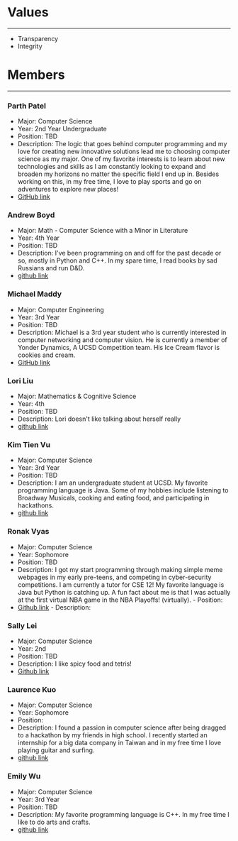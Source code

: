# Values

---

- Transparency
- Integrity

# Members

---

### Parth Patel
 - Major: Computer Science	
 - Year: 2nd Year Undergraduate
 - Position: TBD
 - Description: The logic that goes behind computer programming and my love for creating new innovative solutions lead me to choosing computer science as my major. One of my favorite interests is to learn about new technologies and skills as I am constantly looking to expand and broaden my horizons no matter the specific field I end up in. Besides working on this, in my free time, I love to play sports and go on adventures to explore new places!
 - [GitHub link](https://github.com/parthpatel2019)

### Andrew Boyd
- Major: Math - Computer Science with a Minor in Literature
- Year: 4th Year
- Position: TBD
- Description: I've been programming on and off for the past decade or so, mostly in Python and C++. In my spare time, I read books by sad Russians and run D&D.
- [github link](https://github.com/AndrewMiBoyd/)

### Michael Maddy
 - Major: Computer Engineering
 - Year: 3rd Year
 - Position: TBD
 - Description: Michael is a 3rd year student who is currently interested in
  computer networking and computer vision. He is currently a member of Yonder
  Dynamics, A UCSD Competition team. His Ice Cream flavor is cookies and cream.
 - [GitHub link](https://github.com/Michaelmvv/)

### Lori Liu

- Major: Mathematics & Cognitive Science
- Year: 4th
- Position: TBD
- Description: Lori doesn't like talking about herself really
- [github link](https://github.com/LoriRongrong)

### Kim Tien Vu
 - Major: Computer Science
 - Year: 3rd Year
 - Position: TBD
 - Description: I am an undergraduate student at UCSD. My favorite programming language is Java. Some of my hobbies include listening to Broadway Musicals, cooking and eating food, and participating in hackathons.
 - [github link](https://github.com/kimtienvu)


### Ronak Vyas
 - Major: Computer Science	
 - Year: Sophomore
 - Position: TBD
 - Description: I got my start programming through making simple meme webpages in my early pre-teens, and competing in cyber-security competitions. I am currently a tutor for CSE 12! My favorite language is Java but Python is catching up. A fun fact about me is that I was actually at the first virtual NBA game in the NBA Playoffs! (virtually). 	- Position:
 - [Github link](https://github.com/LiLronV)	- Description:

### Sally Lei
 - Major: Computer Science
 - Year: 2nd
 - Position: TBD
 - Description: I like spicy food and tetris! 
 - [Github link](https://github.com/Slei03)

### Laurence Kuo
 - Major: Computer Science
 - Year: Sophomore
 - Position: 
 - Description: I found a passion in computer science after being dragged to a hackathon by my friends in high school. I recently started an internship for a big data company in Taiwan and in my free time I love playing guitar and surfing. 
 - [github link](https://github.com/lakuo)

### Emily Wu
 - Major: Computer Science
 - Year: 3rd Year
 - Position: TBD
 - Description: My favorite programming language is C++. In my free time I like to do arts and crafts. 
 - [github link](https://github.com/yiw036) 
